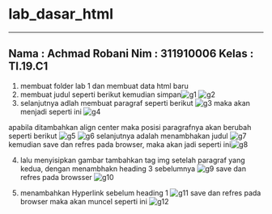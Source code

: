 # lab_dasar_html
---
Nama : Achmad Robani
Nim : 311910006
Kelas : TI.19.C1
---

1. membuat folder lab 1 dan membuat data html baru
2. membuat judul seperti berikut kemudian simpan![g1](https://user-images.githubusercontent.com/81969264/113582283-602d5380-9652-11eb-8281-fcfee6dfc878.jpg)
![g2](https://user-images.githubusercontent.com/81969264/113582617-c914cb80-9652-11eb-8008-4df2a0fb4cce.jpg)
3. selanjutnya adlah membuat paragraf seperti berikut
![g3](https://user-images.githubusercontent.com/81969264/113582696-e5b10380-9652-11eb-8a2d-ca4f7d2e5e7b.jpg)
maka akan menjadi seperti ini
![g4](https://user-images.githubusercontent.com/81969264/113582801-0416ff00-9653-11eb-915d-9ce875893192.jpg)

apabila ditambahkan align center maka posisi paragrafnya akan berubah seperti berikut
![g5](https://user-images.githubusercontent.com/81969264/113582952-37f22480-9653-11eb-861d-0eb1dbac6f9a.jpg)
![g6](https://user-images.githubusercontent.com/81969264/113582981-404a5f80-9653-11eb-9bdf-03f4235e9a41.jpg)
selanjutnya adalah menambhakan judul
![g7](https://user-images.githubusercontent.com/81969264/113583140-7687df00-9653-11eb-9e42-a67a5517114c.jpg)
kemudian save dan refres pada browser, maka akan jadi seperti ini![g8](https://user-images.githubusercontent.com/81969264/113583251-9c14e880-9653-11eb-9d32-5493260798cd.jpg)

4. lalu menyisipkan gambar
tambahkan tag img setelah paragraf yang kedua, dengan menambhakn heading 3 sebelumnya
![g9](https://user-images.githubusercontent.com/81969264/113583513-eeeea000-9653-11eb-8178-507b3208026e.jpg)
save dan refres pada browsser
![g10](https://user-images.githubusercontent.com/81969264/113583578-0037ac80-9654-11eb-9575-4a7a0dec5928.jpg)

5. menambahkan Hyperlink sebelum heading 1
 ![g11](https://user-images.githubusercontent.com/81969264/113583736-3d03a380-9654-11eb-921b-f6e971e20380.jpg)
 save dan refres pada browser maka akan muncel seperti ini
 ![g12](https://user-images.githubusercontent.com/81969264/113583835-54db2780-9654-11eb-85ba-fc5c8964b1ce.jpg)

